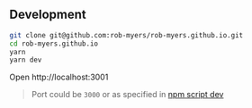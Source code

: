 ## Development

```sh
git clone git@github.com:rob-myers/rob-myers.github.io.git
cd rob-myers.github.io
yarn
yarn dev
```

Open http://localhost:3001
> Port could be `3000` or as specified in [npm script dev](package.json)
